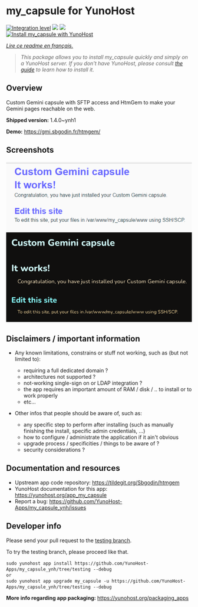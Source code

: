 <!--
N.B.: This README was automatically generated by https://github.com/YunoHost/apps/tree/master/tools/README-generator
It shall NOT be edited by hand.
-->

# my_capsule for YunoHost

[![Integration level](https://dash.yunohost.org/integration/my_capsule.svg)](https://dash.yunohost.org/appci/app/my_capsule) ![](https://ci-apps.yunohost.org/ci/badges/my_capsule.status.svg) ![](https://ci-apps.yunohost.org/ci/badges/my_capsule.maintain.svg)  
[![Install my_capsule with YunoHost](https://install-app.yunohost.org/install-with-yunohost.svg)](https://install-app.yunohost.org/?app=my_capsule)

*[Lire ce readme en français.](./README_fr.md)*

> *This package allows you to install my_capsule quickly and simply on a YunoHost server.
If you don't have YunoHost, please consult [the guide](https://yunohost.org/#/install) to learn how to install it.*

## Overview

Custom Gemini capsule with SFTP access and HtmGem to make your Gemini pages reachable on the web.

**Shipped version:** 1.4.0~ynh1

**Demo:** https://gmi.sbgodin.fr/htmgem/

## Screenshots

![](./doc/screenshots/screenshot2.png)
![](./doc/screenshots/screenshot1.png)

## Disclaimers / important information

* Any known limitations, constrains or stuff not working, such as (but not limited to):
	* requiring a full dedicated domain ?
	* architectures not supported ?
	* not-working single-sign on or LDAP integration ?
	* the app requires an important amount of RAM / disk / .. to install or to work properly
	* etc...

* Other infos that people should be aware of, such as:
	* any specific step to perform after installing (such as manually finishing the install, specific admin credentials, ...)
	* how to configure / administrate the application if it ain't obvious
	* upgrade process / specificities / things to be aware of ?
	* security considerations ?

## Documentation and resources

* Upstream app code repository: https://tildegit.org/Sbgodin/htmgem
* YunoHost documentation for this app: https://yunohost.org/app_my_capsule
* Report a bug: https://github.com/YunoHost-Apps/my_capsule_ynh/issues

## Developer info

Please send your pull request to the [testing branch](https://github.com/YunoHost-Apps/my_capsule_ynh/tree/testing).

To try the testing branch, please proceed like that.
```
sudo yunohost app install https://github.com/YunoHost-Apps/my_capsule_ynh/tree/testing --debug
or
sudo yunohost app upgrade my_capsule -u https://github.com/YunoHost-Apps/my_capsule_ynh/tree/testing --debug
```

**More info regarding app packaging:** https://yunohost.org/packaging_apps